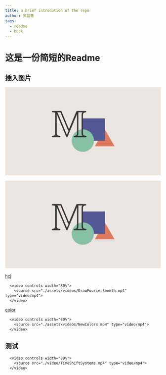 ```yaml
---
title: a brief introdution of the repo
author: 贺昌嘉
tags: 
  - readme
  - book
---
```


# 这是一份简短的Readme



## 插入图片

![Manim](https://raw.githubusercontent.com/hechangjia/Picture_Deposit/master/Win10/Manim-20250526134738-jc15m2n.png)



![Manim](./assets/images/Manim.png)



[hcj](./assets/videos/DrawFourierSoomth.mp4)


      <video controls width="80%">
        <source src="./assets/videos/DrawFourierSoomth.mp4" type="video/mp4">
      </video>


[color](./assets/videos/NewColors.mp4)

      <video controls width="80%">
        <source src="./assets/videos/NewColors.mp4" type="video/mp4">
      </video>


## 测试

      <video controls width="80%">
        <source src="./video/TimeShiftSystems.mp4" type="video/mp4">
      </video>